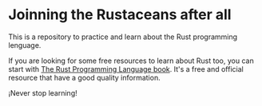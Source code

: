 # Joinning the Rustaceans after all

This is a repository to practice and learn about the Rust programming lenguage.

If you are looking for some free resources to learn about Rust too, you can start with [The Rust Programming Language book](https://doc.rust-lang.org/stable/book/ch03-00-common-programming-concepts.html). It's a free and official resource that have a good quality information.

¡Never stop learning!